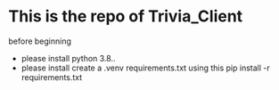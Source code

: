 # This is the repo of Trivia_Client

before beginning

- please install python 3.8..
- please install create a .venv requirements.txt using this
    pip install -r requirements.txt
